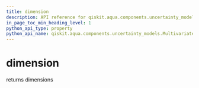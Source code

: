 ```yaml
---
title: dimension
description: API reference for qiskit.aqua.components.uncertainty_models.MultivariateUniformDistribution.dimension
in_page_toc_min_heading_level: 1
python_api_type: property
python_api_name: qiskit.aqua.components.uncertainty_models.MultivariateUniformDistribution.dimension
---
```


# dimension

returns dimensions

